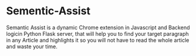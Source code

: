 # Sementic-Assist

Semantic Assist is a dynamic Chrome extension in Javascript and Backend logicin Python Flask server, that will help you to find your target paragraph in any Article and highlights it so you will not have to read the whole article and waste your time. 
